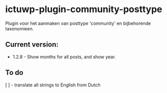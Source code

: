 # ictuwp-plugin-community-posttype
Plugin voor het aanmaken van posttype 'community' en bijbehorende taxonomieen.



## Current version:
* 1.2.8 - Show months for all posts, and show year.

## To do
[ ] - translate all strings to English from Dutch
